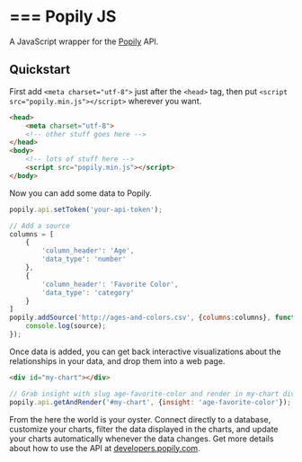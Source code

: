 ===
Popily JS
===

A JavaScript wrapper for the [Popily](https://popily.com) API. 

## Quickstart

First add `<meta charset="utf-8">` just after the `<head>` tag, then put `<script src="popily.min.js"></script>` wherever you want. 

```html
<head>
    <meta charset="utf-8">
    <!-- other stuff goes here -->
</head>
<body>
    <!-- lots of stuff here -->
    <script src="popily.min.js"></script>
</body>
```

Now you can add some data to Popily.

```javascript
popily.api.setToken('your-api-token');

// Add a source
columns = [
    {
        'column_header': 'Age',
        'data_type': 'number'
    },
    {
        'column_header': 'Favorite Color',
        'data_type': 'category'
    }
]
popily.addSource('http://ages-and-colors.csv', {columns:columns}, function(err, source) {
    console.log(source); 
});
```

Once data is added, you can get back interactive visualizations about the relationships in your data, and drop them into a web page.

```html
<div id="my-chart"></div>
```

```javascript
// Grab insight with slug age-favorite-color and render in my-chart div
popily.api.getAndRender('#my-chart', {insight: 'age-favorite-color'});
```

From the here the world is your oyster. Connect directly to a database, customize your charts, filter the data displayed in the charts, and update your charts automatically whenever the data changes. Get more details about how to use the API at [developers.popily.com](http://developers.popily.com).
